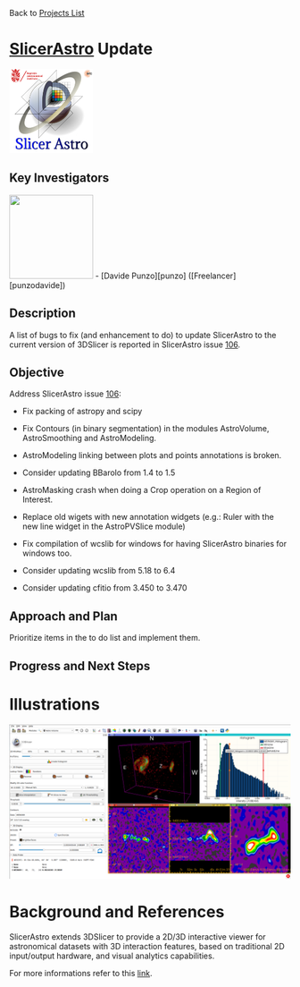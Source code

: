 Back to [Projects List](../../README.md#ProjectsList)

# [SlicerAstro](https://github.com/Punzo/SlicerAstro) Update
<img src="https://raw.githubusercontent.com/Punzo/SlicerAstroWikiImages/master/SlicerAstroIcon.png" width="150" height="150">

## Key Investigators
<img src="https://www.davidepunzo.com/assets/images/DPLogo.png" width="150" height="150">
- [Davide Punzo][punzo] ([Freelancer][punzodavide])


## Description

A list of bugs to fix (and enhancement to do) to update SlicerAstro
to the current version of 3DSlicer is reported in SlicerAstro issue [106][slicerastroissue].

## Objective

Address SlicerAstro issue [106][slicerastroissue]:

- Fix packing of astropy and scipy

- Fix Contours (in binary segmentation) in the modules AstroVolume, AstroSmoothing and AstroModeling.

- AstroModeling linking between plots and points annotations is broken.

- Consider updating BBarolo from 1.4 to 1.5

- AstroMasking crash when doing a Crop operation on a Region of Interest.

- Replace old wigets with new annotation widgets (e.g.: Ruler with the new line widget in the AstroPVSlice module)

- Fix compilation of wcslib for windows for having SlicerAstro binaries for windows too.

- Consider updating wcslib from 5.18 to 6.4

- Consider updating cfitio from 3.450 to 3.470

## Approach and Plan
Prioritize items in the to do list and implement them.

## Progress and Next Steps


# Illustrations
[![](https://raw.githubusercontent.com/Punzo/SlicerAstroWikiImages/master/Screenshot-SlicerAstro-ProjectWeek2020.png)](http://www.youtube.com/watch?v=D-4G9lKVjaY "Wein069")

# Background and References
SlicerAstro extends 3DSlicer to provide a 2D/3D interactive viewer for astronomical datasets with 3D interaction features,
based on traditional 2D input/output hardware, and visual analytics capabilities.


For more informations refer to this [link](https://github.com/Punzo/SlicerAstro/wiki#slicerastro-publications).


[punzo]: https://github.com/Punzo
[punzodavide]: https://www.davidepunzo.com/
[slicerastroissue]: https://github.com/Punzo/SlicerAstro/issues/106

